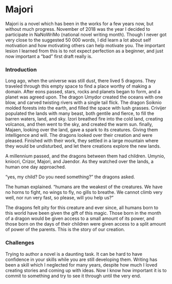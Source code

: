 # Majori
Majori is a novel which has been in the works for a few years now, but without much progress. November of 2018 was the year I decided to participate in NaNoWriMo (national novel writing month). Though I never got very close to the suggested 50 000 words, I did learn a lot about self motivation and how motivating others can help motivate you. The important lesion I learned from this is to not expect perfection as a beginner, and just now important a “bad” first draft really is.



### Introduction
Long ago, when the universe was still dust, there lived 5 dragons. They traveled through this empty space to find a place worthy of making a domain. After eons passed, stars, rocks and planets began to form, and a planet was agreed upon. The dragon Umydor created the oceans with one blow, and carved twisting rivers with a single tail flick. The dragon Soiknio molded forests into the earth, and filled the space with lush grasses. Crivijer populated the lands with many beast, both gentile and fierce, to fill the barren waters, land, and sky. Izori breathed fire into the cold land, creating  volcanos, and then went to the sky, and created the warm sun. finally, Majaen, looking over the land, gave a spark to its creatures. Giving them intelligence and will. The dragons looked over their creation and were pleased. Finished with their work, they settled in a large mountain where they would be undisturbed, and let there creations explore the new lands. 

A millennium passed, and the dragons between them had children. Umynio, kniocri, Crizor, Majori, and Jaendor. As they watched over the lands, a human one day approached. 

“yes, my child? Do you need something?” the dragons asked.

The human explained. “humans are the weakest of the creatures. We have no horns to fight, no wings to fly, no gills to breathe. We cannot climb very well, nor run very fast, so please, will you help us?”

The dragons felt pity for this creature and ever since, all humans born to this world have been given the gift of this magic. Those born in the month of a dragon would be given access to a small amount of its power, and those born on the days of their children were given access to a split amount of power of the parents. This is the story of our creation.



### Challenges

Trying to author a novel is a daunting task. It can be hard to have confidence in your skills while you are still developing them. Writing has been a skill which I neglected for many years, despite how much I loved creating stories and coming up with ideas. Now I know how important it is to commit to something and try to see it through until the very end.

